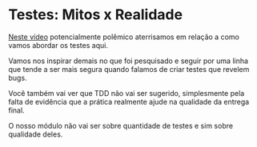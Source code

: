 # Testes: Mitos x Realidade

[Neste vídeo](https://youtu.be/xcRTknKwN94) potencialmente polêmico aterrisamos em relação a como vamos abordar os testes aqui. 

Vamos nos inspirar demais no que foi pesquisado e seguir por uma linha que tende a ser mais segura quando falamos de criar testes que revelem bugs. 

Você também vai ver que TDD não vai ser sugerido, simplesmente pela falta de evidência que a prática realmente ajude na qualidade da entrega final. 

O nosso módulo não vai ser sobre quantidade de testes e sim sobre qualidade deles.
